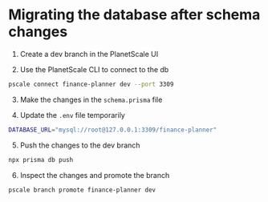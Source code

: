 # Migrating the database after schema changes

1. Create a dev branch in the PlanetScale UI

2. Use the PlanetScale CLI to connect to the db

```sh
pscale connect finance-planner dev --port 3309
```

3. Make the changes in the `schema.prisma` file

4. Update the `.env` file temporarily

```sh
DATABASE_URL="mysql://root@127.0.0.1:3309/finance-planner"
```

5. Push the changes to the dev branch

```sh
npx prisma db push
```

6. Inspect the changes and promote the branch

```sh
pscale branch promote finance-planner dev
```
